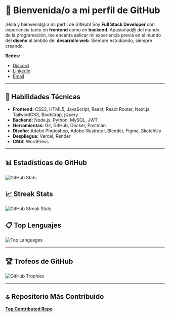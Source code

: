 # 🚀 Bienvenida/o a mi perfil de GitHub

¡Hola y bienvenid@ a mi perfil de GitHub! Soy **Full Stack Developer** con experiencia tanto en **frontend** como en **backend**. Apasionad@ del mundo de la programación, me encanta aplicar mi experiencia previa en el mundo del **diseño** al ámbito del **desarrollo web**. Siempre estudiando, siempre creando.

**Redes:**  
- [Discord](#)  
- [LinkedIn](#)  
- [Email](mailto:tuemail@example.com)

---

## 🚀 Habilidades Técnicas

- **Frontend:** CSS3, HTML5, JavaScript, React, React Router, Next.js, TailwindCSS, Bootstrap, jQuery
- **Backend:** Node.js, Python, MySQL, JWT
- **Herramientas:** Git, GitHub, Docker, Postman
- **Diseño:** Adobe Photoshop, Adobe Illustrator, Blender, Figma, SketchUp
- **Despliegue:** Vercel, Render
- **CMS:** WordPress

---

## 📊 Estadísticas de GitHub

![GitHub Stats](https://github-readme-stats.vercel.app/api?username=Sajadev404&show_icons=true&hide_title=true&hide=prs&count_private=true&theme=radical)

## 📈 Streak Stats

![GitHub Streak Stats](https://github-readme-streak-stats.herokuapp.com/?user=Sajadev404&theme=radical)

## 📋 Top Lenguajes

![Top Languages](https://github-readme-stats.vercel.app/api/top-langs/?username=Sajadev404&layout=compact&theme=radical)

---

## 🏆 Trofeos de GitHub

![GitHub Trophies](https://github-profile-trophy.vercel.app/?username=Sajadev404&theme=radical)

---

## 🔝 Repositorio Más Contribuido

[**Top Contributed Repo**](https://github.com/Sajadev404/tu_repositorio)

